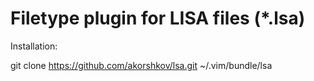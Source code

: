 Filetype plugin for LISA files (*.lsa)
=======================================

Installation:

git clone https://github.com/akorshkov/lsa.git ~/.vim/bundle/lsa
